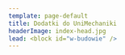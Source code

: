 ```yaml
---
template: page-default
title: Dodatki do UniMechaniki
headerImage: index-head.jpg
lead: <block id="w-budowie" />
---
```


